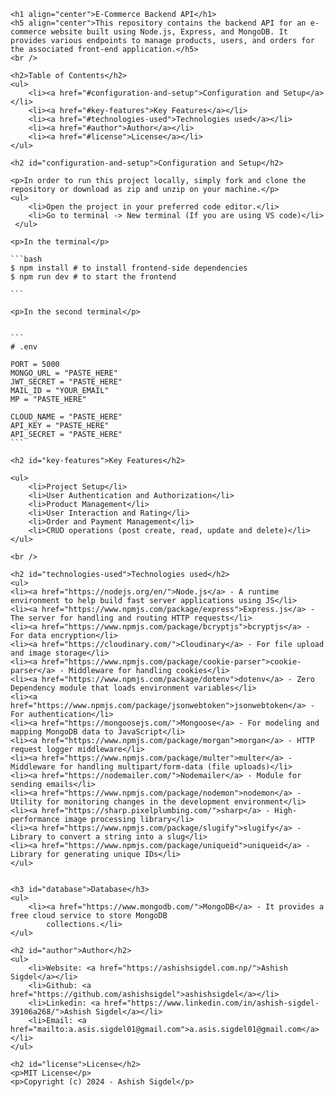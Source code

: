     <h1 align="center">E-Commerce Backend API</h1>
    <h5 align="center">This repository contains the backend API for an e-commerce website built using Node.js, Express, and MongoDB. It provides various endpoints to manage products, users, and orders for the associated front-end application.</h5>
    <br />

    <h2>Table of Contents</h2>
    <ul>
        <li><a href="#configuration-and-setup">Configuration and Setup</a></li>
        <li><a href="#key-features">Key Features</a></li>
        <li><a href="#technologies-used">Technologies used</a></li>
        <li><a href="#author">Author</a></li>
        <li><a href="#license">License</a></li>
    </ul>

    <h2 id="configuration-and-setup">Configuration and Setup</h2>

    <p>In order to run this project locally, simply fork and clone the repository or download as zip and unzip on your machine.</p>
    <ul>
        <li>Open the project in your preferred code editor.</li>
        <li>Go to terminal -> New terminal (If you are using VS code)</li>
     </ul>

    <p>In the terminal</p>

    ```bash
    $ npm install # to install frontend-side dependencies
    $ npm run dev # to start the frontend

    ```

    <p>In the second terminal</p>


    ```
    # .env

    PORT = 5000
    MONGO_URL = "PASTE_HERE"
    JWT_SECRET = "PASTE_HERE"
    MAIL_ID = "YOUR_EMAIL"
    MP = "PASTE_HERE"

    CLOUD_NAME = "PASTE_HERE"
    API_KEY = "PASTE_HERE"
    API_SECRET = "PASTE_HERE"
    ```

    <h2 id="key-features">Key Features</h2>

    <ul>
        <li>Project Setup</li>
        <li>User Authentication and Authorization</li>
        <li>Product Management</li>
        <li>User Interaction and Rating</li>
        <li>Order and Payment Management</li>
        <li>CRUD operations (post create, read, update and delete)</li>
    </ul>

    <br />

    <h2 id="technologies-used">Technologies used</h2>
    <ul>
    <li><a href="https://nodejs.org/en/">Node.js</a> - A runtime environment to help build fast server applications using JS</li>
    <li><a href="https://www.npmjs.com/package/express">Express.js</a> - The server for handling and routing HTTP requests</li>
    <li><a href="https://www.npmjs.com/package/bcryptjs">bcryptjs</a> - For data encryption</li>
    <li><a href="https://cloudinary.com/">Cloudinary</a> - For file upload and image storage</li>
    <li><a href="https://www.npmjs.com/package/cookie-parser">cookie-parser</a> - Middleware for handling cookies</li>
    <li><a href="https://www.npmjs.com/package/dotenv">dotenv</a> - Zero Dependency module that loads environment variables</li>
    <li><a href="https://www.npmjs.com/package/jsonwebtoken">jsonwebtoken</a> - For authentication</li>
    <li><a href="https://mongoosejs.com/">Mongoose</a> - For modeling and mapping MongoDB data to JavaScript</li>
    <li><a href="https://www.npmjs.com/package/morgan">morgan</a> - HTTP request logger middleware</li>
    <li><a href="https://www.npmjs.com/package/multer">multer</a> - Middleware for handling multipart/form-data (file uploads)</li>
    <li><a href="https://nodemailer.com/">Nodemailer</a> - Module for sending emails</li>
    <li><a href="https://www.npmjs.com/package/nodemon">nodemon</a> - Utility for monitoring changes in the development environment</li>
    <li><a href="https://sharp.pixelplumbing.com/">sharp</a> - High-performance image processing library</li>
    <li><a href="https://www.npmjs.com/package/slugify">slugify</a> - Library to convert a string into a slug</li>
    <li><a href="https://www.npmjs.com/package/uniqueid">uniqueid</a> - Library for generating unique IDs</li>
    </ul>


    <h3 id="database">Database</h3>
    <ul>
        <li><a href="https://www.mongodb.com/">MongoDB</a> - It provides a free cloud service to store MongoDB
            collections.</li>
    </ul>

    <h2 id="author">Author</h2>
    <ul>
        <li>Website: <a href="https://ashishsigdel.com.np/">Ashish Sigdel</a></li>
        <li>Github: <a href="https://github.com/ashishsigdel">ashishsigdel</a></li>
        <li>Linkedin: <a href="https://www.linkedin.com/in/ashish-sigdel-39106a268/">Ashish Sigdel</a></li>
        <li>Email: <a href="mailto:a.asis.sigdel01@gmail.com">a.asis.sigdel01@gmail.com</a></li>
    </ul>

    <h2 id="license">License</h2>
    <p>MIT License</p>
    <p>Copyright (c) 2024 - Ashish Sigdel</p>
